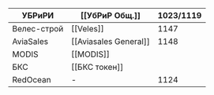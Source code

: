 
| УБРиРИ      | [[УбРиР Общ.]]        | 1023/1119 |
| ----------- | --------------------- | --------- |
| Велес-строй | [[Veles]]             | 1147      |
| AviaSales   | [[Aviasales General]] | 1148      |
| MODIS       | [[MODIS]]             |           |
| БКС         | [[БКС токен]]         |           |
| RedOcean    | -                     | 1124      |
